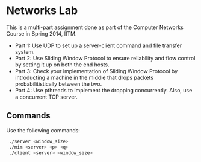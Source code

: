 Networks Lab
============

This is a multi-part assignment done as part of the Computer Networks Course in Spring 2014, IITM. 

- Part 1: Use UDP to set up a server-client command and file transfer system.
- Part 2: Use Sliding Window Protocol to ensure reliability and flow control by setting it up on both the end hosts.
- Part 3: Check your implementation of Sliding Window Protocol by introducting a machine in the middle that drops packets probabilitistically between the two.
- Part 4: Use pthreads to implement the dropping concurrently. Also, use a concurrent TCP server. 


Commands
-

Use the following commands:

```sh
 ./server <window_size>
 ./mim <server> <p> <q>
 ./client <server> <window_size>
 ```
 
 
